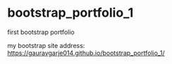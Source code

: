 # bootstrap_portfolio_1
first bootstrap portfolio

my bootstrap site address:
https://gauravgarje014.github.io/bootstrap_portfolio_1/
